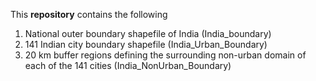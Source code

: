 This **repository** contains the following

  1. National outer boundary shapefile of India (India_boundary)
  2. 141 Indian city boundary shapefile (India_Urban_Boundary)
  3. 20 km buffer regions defining the surrounding non-urban domain of each of the 141 cities (India_NonUrban_Boundary)
